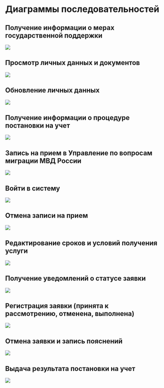 # Диаграммы последовательностей

## Получение информации о мерах государственной поддержки
![](https://github.com/Chudesnik222/PIS_Project/blob/main/Sequence_Diagrams/1.png)

## Просмотр личных данных и документов
![](https://github.com/Chudesnik222/PIS_Project/blob/main/Sequence_Diagrams/2.png)

## Обновление личных данных
![](https://github.com/Chudesnik222/PIS_Project/blob/main/Sequence_Diagrams/3.png)

## Получение информации о процедуре постановки на учет
![](https://github.com/Chudesnik222/PIS_Project/blob/main/Sequence_Diagrams/4.png)

## Запись на прием в Управление по вопросам миграции МВД России
![](https://github.com/Chudesnik222/PIS_Project/blob/main/Sequence_Diagrams/5.png)

## Войти в систему
![](https://github.com/Chudesnik222/PIS_Project/blob/main/Sequence_Diagrams/6.png)

## Отмена записи на прием
![](https://github.com/Chudesnik222/PIS_Project/blob/main/Sequence_Diagrams/7.png)

## Редактирование сроков и условий получения услуги
![](https://github.com/Chudesnik222/PIS_Project/blob/main/Sequence_Diagrams/8.png)

## Получение уведомлений о статусе заявки
![](https://github.com/Chudesnik222/PIS_Project/blob/main/Sequence_Diagrams/9.png)

## Регистрация заявки (принята к рассмотрению, отменена, выполнена)
![](https://github.com/Chudesnik222/PIS_Project/blob/main/Sequence_Diagrams/10.png)

## Отмена заявки и запись пояснений
![](https://github.com/Chudesnik222/PIS_Project/blob/main/Sequence_Diagrams/11.png)

## Выдача результата постановки на учет
![](https://github.com/Chudesnik222/PIS_Project/blob/main/Sequence_Diagrams/12.png)
